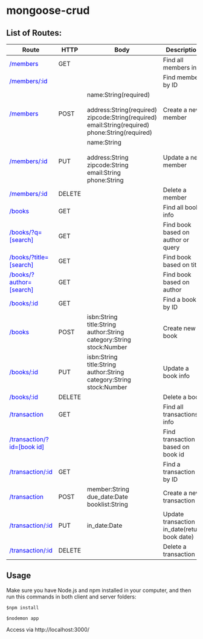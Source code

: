 # mongoose-crud



## List of Routes:

| Route                                                        | HTTP   | Body                                                         | Description                                  |
| ------------------------------------------------------------ | ------ | ------------------------------------------------------------ | -------------------------------------------- |
| <span style="color:#0000ff">/members</span>                  | GET    |                                                              | Find all members info                        |
| <span style="color:#0000ff">/members/:id</span>              |        |                                                              | Find member by ID                            |
| <span style="color:#0000ff">/members</span>                  | POST   | name:String(required)<br /><br />address:String(required)<br />zipcode:String(required)<br />email:String(required)<br />phone:String(required) | Create a new member                          |
| <span style="color:#0000ff">/members/:id</span>              | PUT    | name:String<br /><br />address:String<br />zipcode:String<br />email:String<br />phone:String | Update a new member                          |
| <span style="color:#0000ff">/members/:id</span>              | DELETE |                                                              | Delete a member                              |
| <span style="color:#0000ff">/books</span>                    | GET    |                                                              | Find all books info                          |
| <span style="color:#0000ff">/books/?q=[search]</span>        | GET    |                                                              | Find book based on author or query           |
| <span style="color:#0000ff">/books/?title=[search]</span>    | GET    |                                                              | Find book based on title                     |
| <span style="color:#0000ff">/books/?author=[search]</span>   | GET    |                                                              | Find book based on author                    |
| <span style="color:#0000ff">/books/:id</span>                | GET    |                                                              | Find a book by ID                            |
| <span style="color:#0000ff">/books</span>                    | POST   | isbn:String<br />title:String<br />author:String<br />category:String<br />stock:Number | Create new book                              |
| <span style="color:#0000ff">/books/:id</span>                | PUT    | isbn:String<br />title:String<br />author:String<br />category:String<br />stock:Number | Update a book info                           |
| <span style="color:#0000ff">/books/:id</span>                | DELETE |                                                              | Delete a book                                |
| <span style="color:#0000ff">/transaction</span>              | GET    |                                                              | Find all transactions info                   |
| <span style="color:#0000ff">/transaction/?id=[book id]</span> |        |                                                              | Find transaction based on book id            |
| <span style="color:#0000ff">/transaction/:id</span>          | GET    |                                                              | Find a transaction by ID                     |
| <span style="color:#0000ff">/transaction</span>              | POST   | member:String<br />due_date:Date<br />booklist:String        | Create a new transaction                     |
| <span style="color:#0000ff">/transaction/:id</span>          | PUT    | in_date:Date                                                 | Update transaction in_date(return book date) |
| <span style="color:#0000ff">/transaction/:id</span>          | DELETE |                                                              | Delete a transaction                         |

## Usage

Make sure you have Node.js and npm installed in your computer, and then run this commands in both client and server folders:

```
$npm install
```

```
$nodemon app
```

 Access via http://localhost:3000/